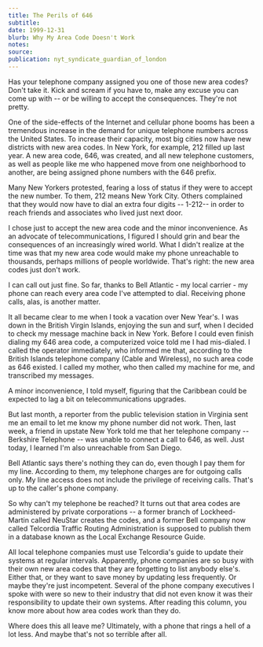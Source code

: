 ```yaml
---
title: The Perils of 646
subtitle:
date: 1999-12-31
blurb: Why My Area Code Doesn't Work
notes:
source:
publication: nyt_syndicate_guardian_of_london
---
```


Has your telephone company assigned you one of those new area codes? Don't take it. Kick and scream if you have to, make any excuse you can come up with -- or be willing to accept the consequences. They're not pretty.

One of the side-effects of the Internet and cellular phone booms has been a tremendous increase in the demand for unique telephone numbers across the United States. To increase their capacity, most big cities now have new districts with new area codes. In New York, for example, 212 filled up last year. A new area code, 646, was created, and all new telephone customers, as well as people like me who happened move from one neighborhood to another, are being assigned phone numbers with the 646 prefix.

Many New Yorkers protested, fearing a loss of status if they were to accept the new number. To them, 212 means New York City. Others complained that they would now have to dial an extra four digits -- 1-212-- in order to reach friends and associates who lived just next door.

I chose just to accept the new area code and the minor inconvenience. As an advocate of telecommunications, I figured I should grin and bear the consequences of an increasingly wired world. What I didn't realize at the time was that my new area code would make my phone unreachable to thousands, perhaps millions of people worldwide. That's right: the new area codes just don't work.

I can call out just fine. So far, thanks to Bell Atlantic - my local carrier - my phone can reach every area code I've attempted to dial. Receiving phone calls, alas, is another matter.

It all became clear to me when I took a vacation over New Year's. I was down in the British Virgin Islands, enjoying the sun and surf, when I decided to check my message machine back in New York. Before I could even finish dialing my 646 area code, a computerized voice told me I had mis-dialed. I called the operator immediately, who informed me that, according to the British Islands telephone company (Cable and Wireless), no such area code as 646 existed. I called my mother, who then called my machine for me, and transcribed my messages.

A minor inconvenience, I told myself, figuring that the Caribbean could be expected to lag a bit on telecommunications upgrades.

But last month, a reporter from the public television station in Virginia sent me an email to let me know my phone number did not work. Then, last week, a friend in upstate New York told me that her telephone company -- Berkshire Telephone -- was unable to connect a call to 646, as well. Just today, I learned I'm also unreachable from San Diego.

Bell Atlantic says there's nothing they can do, even though I pay them for my line. According to them, my telephone charges are for outgoing calls only. My line access does not include the privilege of receiving calls. That's up to the caller's phone company.

So why can't my telephone be reached? It turns out that area codes are administered by private corporations -- a former branch of Lockheed-Martin called NeuStar creates the codes, and a former Bell company now called Telcordia Traffic Routing Administration is supposed to publish them in a database known as the Local Exchange Resource Guide.

All local telephone companies must use Telcordia's guide to update their systems at regular intervals. Apparently, phone companies are so busy with their own new area codes that they are forgetting to list anybody else's. Either that, or they want to save money by updating less frequently. Or maybe they're just incompetent. Several of the phone company executives I spoke with were so new to their industry that did not even know it was their responsibility to update their own systems. After reading this column, you know more about how area codes work than they do.

Where does this all leave me? Ultimately, with a phone that rings a hell of a lot less. And maybe that's not so terrible after all.

